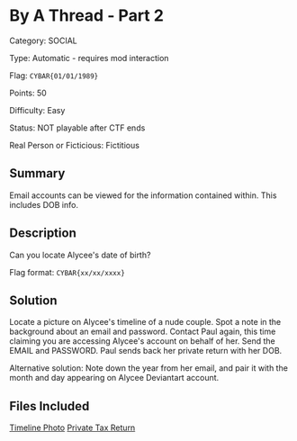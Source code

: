 # By A Thread - Part 2
Category: SOCIAL

Type: Automatic - requires mod interaction

Flag: `CYBAR{01/01/1989}`

Points: 50

Difficulty: Easy

Status: NOT playable after CTF ends

Real Person or Ficticious: Fictitious

## Summary
Email accounts can be viewed for the information contained within. This includes DOB info.

## Description
Can you locate Alycee's date of birth?

Flag format: `CYBAR{xx/xx/xxxx}`

## Solution
Locate a picture on Alycee's timeline of a nude couple. Spot a note in the background about an email and password. Contact Paul again, this time claiming you are accessing Alycee's account on behalf of her. Send the EMAIL and PASSWORD. Paul sends back her private return with her DOB.

Alternative solution: Note down the year from her email, and pair it with the month and day  appearing on Alycee Deviantart account.

## Files Included
[Timeline Photo](../Files/by_a_thread_2.jpg)
[Private Tax Return](../Files/by_a_thread_2_alycee-tax-private)
